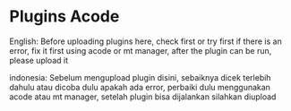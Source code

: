 # Plugins Acode

English:
Before uploading plugins here, check first or try first if there is an error, fix it first using acode or mt manager, after the plugin can be run, please upload it

indonesia:
Sebelum mengupload plugin disini, sebaiknya dicek terlebih dahulu atau dicoba dulu apakah ada error, perbaiki dulu menggunakan acode atau mt manager, setelah plugin bisa dijalankan silahkan diupload